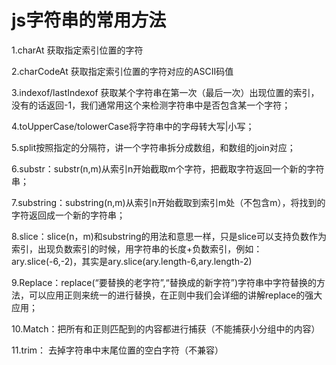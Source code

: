 # js字符串的常用方法

1.charAt 获取指定索引位置的字符

2.charCodeAt 获取指定索引位置的字符对应的ASCII码值

3.indexof/lastIndexof 获取某个字符串在第一次（最后一次）出现位置的索引，没有的话返回-1，我们通常用这个来检测字符串中是否包含某一个字符；

4.toUpperCase/tolowerCase将字符串中的字母转大写|小写；

5.split按照指定的分隔符，讲一个字符串拆分成数组，和数组的join对应；

6.substr：substr(n,m)从索引n开始截取m个字符，把截取字符返回一个新的字符串；

7.substring：substring(n,m)从索引n开始截取到索引m处（不包含m），将找到的字符返回成一个新的字符串；

8.slice：slice(n，m)和substring的用法和意思一样，只是slice可以支持负数作为索引，出现负数索引的时候，用字符串的长度+负数索引，例如：ary.slice(-6,-2)，其实是ary.slice(ary.length-6,ary.length-2)

9.Replace：replace(“要替换的老字符”,“替换成的新字符”)字符串中字符替换的方法，可以应用正则来统一的进行替换，在正则中我们会详细的讲解replace的强大应用；

10.Match：把所有和正则匹配到的内容都进行捕获（不能捕获小分组中的内容）

11.trim： 去掉字符串中末尾位置的空白字符（不兼容）


